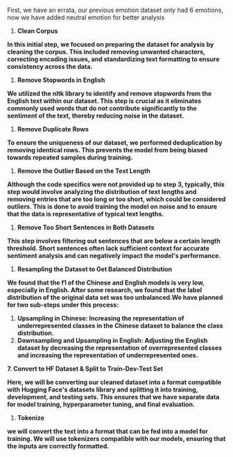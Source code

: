 First, we have an errata, our previous emotion dataset only had 6 emotions, now we have added neutral emotion for better analysis

1. **Clean Corpus**

**In this initial step, we focused on preparing the dataset for analysis by cleaning the corpus. This included removing unwanted characters, correcting encoding issues, and standardizing text formatting to ensure consistency across the data.**

1. **Remove Stopwords in English**

**We utilized the nltk library to identify and remove stopwords from the English text within our dataset. This step is crucial as it eliminates commonly used words that do not contribute significantly to the sentiment of the text, thereby reducing noise in the dataset.**

1. **Remove Duplicate Rows**

**To ensure the uniqueness of our dataset, we performed deduplication by removing identical rows. This prevents the model from being biased towards repeated samples during training.**

1. **Remove the Outlier Based on the Text Length**   

**Although the code specifics were not provided up to step 3, typically, this step would involve analyzing the distribution of text lengths and removing entries that are too long or too short, which could be considered outliers. This is done to avoid training the model on noise and to ensure that the data is representative of typical text lengths.**

1. **Remove Too Short Sentences in Both Datasets**

**This step involves filtering out sentences that are below a certain length threshold. Short sentences often lack sufficient context for accurate sentiment analysis and can negatively impact the model's performance.**

1. **Resampling the Dataset to Get Balanced Distribution**

**We found that the f1 of the Chinese and English models is very low, especially in English. After some research, we found that the label distribution of the original data set was too unbalanced.We have planned for two sub-steps under this process:**

1. **Upsampling in Chinese: Increasing the representation of underrepresented classes in the Chinese dataset to balance the class distribution.**
2. **Downsampling and Upsampling in English: Adjusting the English dataset by decreasing the representation of overrepresented classes and increasing the representation of underrepresented ones.**

**7.  Convert to HF Dataset & Split to Train-Dev-Test Set**

**Here, we will be converting our cleaned dataset into a format compatible with Hugging Face's datasets library and splitting it into training, development, and testing sets. This ensures that we have separate data for model training, hyperparameter tuning, and final evaluation.**

1. **Tokenize**   

**we will convert the text into a format that can be fed into a model for training. We will use tokenizers compatible with our models, ensuring that the inputs are correctly formatted.**
